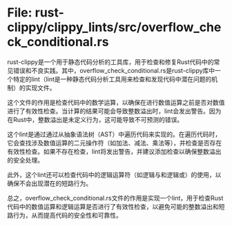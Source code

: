 # File: rust-clippy/clippy_lints/src/overflow_check_conditional.rs

rust-clippy是一个用于静态代码分析的工具库，用于检查和修复Rust代码中的常见错误和不良实践。其中，overflow_check_conditional.rs是rust-clippy库中一个特定的lint（lint是一种静态代码分析工具用来检查和发现代码中潜在问题的机制）的实现文件。

这个文件的作用是检查代码中的数学运算，以确保在进行数值运算之前是否对数值进行了有效性检查。当计算的结果可能会导致整数溢出时，lint会发出警告。因为在Rust中，整数溢出是未定义行为，这可能导致不可预测的错误。

这个lint是通过通过从抽象语法树（AST）中遍历代码来实现的。在遍历代码时，它会查找涉及数值运算的二元操作符（如加法、减法、乘法等），并检查是否存在有效性检查。如果不存在检查，lint将发出警告，并建议添加检查以确保整数溢出的安全处理。

此外，这个lint还可以检查代码中的逻辑运算符（如逻辑与和逻辑或）的使用，以确保不会出现潜在的短路行为。

总之，overflow_check_conditional.rs文件的作用是实现一个lint，用于检查Rust代码中的数值运算和逻辑运算是否进行了有效性检查，以避免可能的整数溢出和短路行为，从而提高代码的安全性和可靠性。

